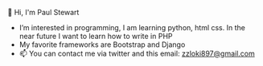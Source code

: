  👋 Hi, I'm Paul Stewart
-  I’m interested in programming, I am learning python, html css. In the near future I want to learn how to write in PHP
-  My favorite frameworks are Bootstrap and Django
- 📫 You can contact me via twitter and this email: zzloki897@gmail.com

<!---
zzloki897/zzloki897 is a ✨ special ✨ repository because its `README.md` (this file) appears on your GitHub profile.
You can click the Preview link to take a look at your changes.
--->
